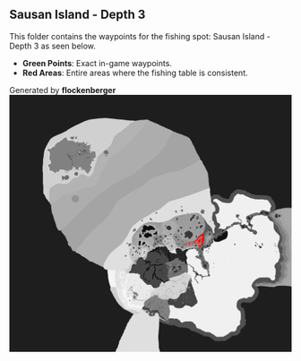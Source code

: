 ## Sausan Island - Depth 3
This folder contains the waypoints for the fishing spot: Sausan Island - Depth 3 as seen below.

- **Green Points**: Exact in-game waypoints.
- **Red Areas**: Entire areas where the fishing table is consistent.

Generated by **flockenberger**
![by_flockenberger](./Preview.png)